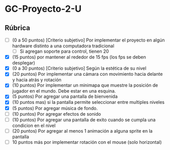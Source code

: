 # GC-Proyecto-2-U
 
## Rúbrica

- [ ] (0 a 50 puntos) [Criterio subjetivo] Por implementar el proyecto en algún hardware distinto a una computadora tradicional
  - [ ] Si agregan soporte para control, tienen 20
- [x] (15 puntos) por mantener al rededor de 15 fps (los fps se deben desplegar)
- [x] (0 a 30 puntos) [Criterio subjetivo] Según la estética de su nivel
- [x] (20 puntos) Por implementar una cámara con movimiento hacia delante y hacia atrás y rotación
- [x] (10 puntos) Por implementar un minimapa que muestre la posición de jugador en el mundo. Debe estar en una esquina.
- [x] (5 puntos) Por agregar una pantalla de bienvenida
- [x] (10 puntos mas) si la pantalla permite seleccionar entre multiples niveles
- [x] (5 puntos) Por agregar música de fondo.
- [ ] (10 puntos) Por agregar efectos de sonido
- [ ] (10 puntos) Por agregar una pantalla de exito cuando se cumpla una condicion en el nivel
- [ ] (20 puntos) Por agregar al menos 1 animación a alguna sprite en la pantalla
- [ ] 10 puntos más por implementar rotación con el mouse (solo horizontal)